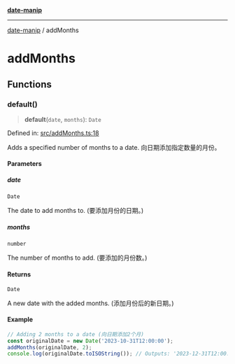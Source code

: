[**date-manip**](index.md)

***

[date-manip](modules.md) / addMonths

# addMonths

## Functions

### default()

> **default**(`date`, `months`): `Date`

Defined in: [src/addMonths.ts:18](https://github.com/fengxinming/date-manip/blob/74162e61fff73f0ace27e57ce0b5395775c035f2/src/addMonths.ts#L18)

Adds a specified number of months to a date.
向日期添加指定数量的月份。

#### Parameters

##### date

`Date`

The date to add months to. (要添加月份的日期。)

##### months

`number`

The number of months to add. (要添加的月份数。)

#### Returns

`Date`

A new date with the added months. (添加月份后的新日期。)

#### Example

```ts
// Adding 2 months to a date (向日期添加2个月)
const originalDate = new Date('2023-10-31T12:00:00');
addMonths(originalDate, 2);
console.log(originalDate.toISOString()); // Outputs: '2023-12-31T12:00:00.000Z' (输出: '2023-12-31T12:00:00.000Z')
```
